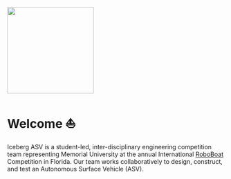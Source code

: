 
<img src="https://user-images.githubusercontent.com/92492605/201941889-f4a18508-506d-4b2e-bd12-ac9e4553c2b9.png" width="200" height="200" />

# Welcome :boat:
Iceberg ASV is a student-led, inter-disciplinary engineering competition team representing Memorial University at the annual International [RoboBoat](https://robonation.org/programs/roboboat/) Competition in Florida. Our team works collaboratively to design, construct, and test an Autonomous Surface Vehicle (ASV). 
